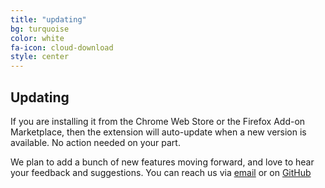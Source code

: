 ```yaml
---
title: "updating"
bg: turquoise
color: white
fa-icon: cloud-download
style: center
---
```


## Updating

If you are installing it from the Chrome Web Store or the Firefox Add-on Marketplace, then the extension will auto-update when a new version is available. No action needed on your part.

We plan to add a bunch of new features moving forward, and love to hear your feedback and suggestions.
You can reach us via [email](mailto:karthikb351@gmail.com) or on [GitHub](https://github.com/karthikb351/AutoCaptcha-for-Chrome/issues/new)
